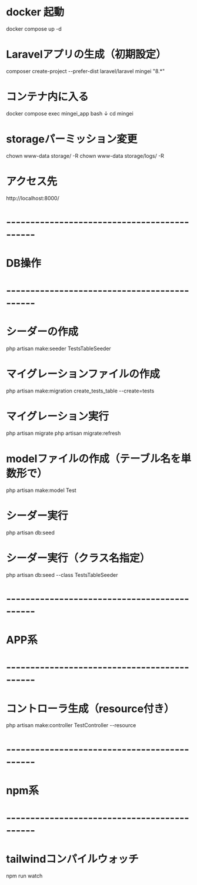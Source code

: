 # docker 起動
docker compose up -d

# Laravelアプリの生成（初期設定）
composer create-project --prefer-dist laravel/laravel mingei "8.*"

# コンテナ内に入る
docker compose exec mingei_app bash
↓
cd mingei

# storageパーミッション変更
chown www-data storage/ -R
chown www-data storage/logs/ -R

# アクセス先
http://localhost:8000/


# --------------------------------------------
# DB操作
# --------------------------------------------

# シーダーの作成
php artisan make:seeder TestsTableSeeder

# マイグレーションファイルの作成
php artisan make:migration create_tests_table --create=tests

# マイグレーション実行
php artisan migrate
php artisan migrate:refresh

# modelファイルの作成（テーブル名を単数形で）
php artisan make:model Test

# シーダー実行
php artisan db:seed

# シーダー実行（クラス名指定）
php artisan db:seed --class TestsTableSeeder

# --------------------------------------------
# APP系
# --------------------------------------------

# コントローラ生成（resource付き）
php artisan make:controller TestController --resource


# --------------------------------------------
# npm系
# --------------------------------------------

# tailwindコンパイルウォッチ
npm run watch
